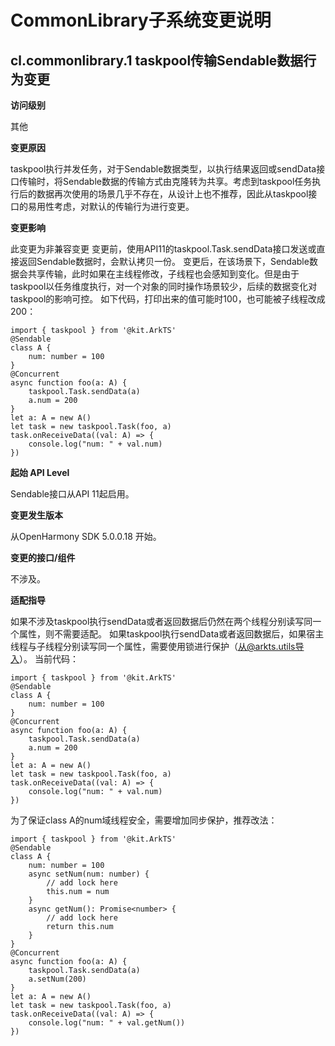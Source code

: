 # CommonLibrary子系统变更说明

## cl.commonlibrary.1 taskpool传输Sendable数据行为变更

**访问级别**

其他

**变更原因**

taskpool执行并发任务，对于Sendable数据类型，以执行结果返回或sendData接口传输时，将Sendable数据的传输方式由克隆转为共享。考虑到taskpool任务执行后的数据再次使用的场景几乎不存在，从设计上也不推荐，因此从taskpool接口的易用性考虑，对默认的传输行为进行变更。

**变更影响**

此变更为非兼容变更
变更前，使用API11的taskpool.Task.sendData接口发送或直接返回Sendable数据时，会默认拷贝一份。
变更后，在该场景下，Sendable数据会共享传输，此时如果在主线程修改，子线程也会感知到变化。但是由于taskpool以任务维度执行，对一个对象的同时操作场景较少，后续的数据变化对taskpool的影响可控。
如下代码，打印出来的值可能时100，也可能被子线程改成200：
```
import { taskpool } from '@kit.ArkTS'
@Sendable
class A {
    num: number = 100
}
@Concurrent
async function foo(a: A) {
    taskpool.Task.sendData(a)
    a.num = 200
}
let a: A = new A()
let task = new taskpool.Task(foo, a)
task.onReceiveData((val: A) => {
    console.log("num: " + val.num)
})
```

**起始 API Level**

Sendable接口从API 11起启用。

**变更发生版本**

从OpenHarmony SDK 5.0.0.18 开始。

**变更的接口/组件**

不涉及。

**适配指导**

如果不涉及taskpool执行sendData或者返回数据后仍然在两个线程分别读写同一个属性，则不需要适配。
如果taskpool执行sendData或者返回数据后，如果宿主线程与子线程分别读写同一个属性，需要使用锁进行保护（从@arkts.utils导入）。
当前代码：
```
import { taskpool } from '@kit.ArkTS'
@Sendable
class A {
    num: number = 100
}
@Concurrent
async function foo(a: A) {
    taskpool.Task.sendData(a)
    a.num = 200
}
let a: A = new A()
let task = new taskpool.Task(foo, a)
task.onReceiveData((val: A) => {
    console.log("num: " + val.num)
})
```
为了保证class A的num域线程安全，需要增加同步保护，推荐改法：
```
import { taskpool } from '@kit.ArkTS'
@Sendable
class A {
    num: number = 100
    async setNum(num: number) {
        // add lock here
        this.num = num
    }
    async getNum(): Promise<number> {
        // add lock here
        return this.num
    }
}
@Concurrent
async function foo(a: A) {
    taskpool.Task.sendData(a)
    a.setNum(200)
}
let a: A = new A()
let task = new taskpool.Task(foo, a)
task.onReceiveData((val: A) => {
    console.log("num: " + val.getNum())
})
```